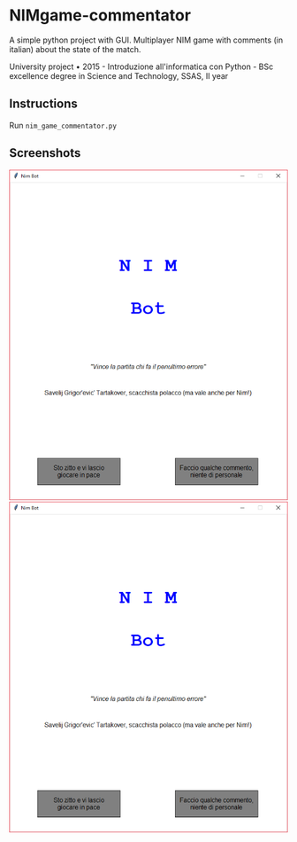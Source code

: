# NIMgame-commentator
A simple python project with GUI. Multiplayer NIM game with comments (in italian) about the state of the match.

University project • 2015 - Introduzione all'informatica con Python - BSc excellence degree in Science and Technology, SSAS, II year

## Instructions

Run `nim_game_commentator.py`

## Screenshots

![menu](https://github.com/noranta4/NIMgame-commentator/blob/master/img/menu.PNG?raw=true&s=50) ![menu](https://github.com/noranta4/NIMgame-commentator/blob/master/img/menu.PNG?raw=true)

